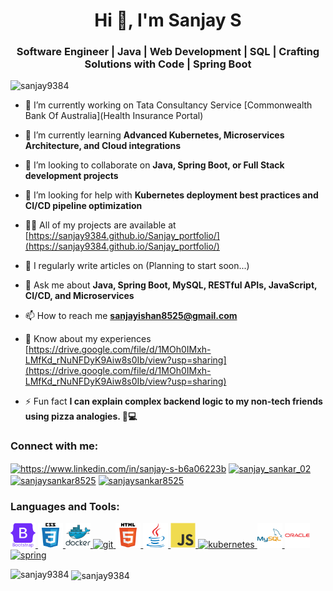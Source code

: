<h1 align="center">Hi 👋, I'm Sanjay S</h1>
<h3 align="center">Software Engineer | Java | Web Development | SQL | Crafting Solutions with Code | Spring Boot</h3>

<p align="left"> <img src="https://komarev.com/ghpvc/?username=sanjay9384&label=Profile%20views&color=0e75b6&style=flat" alt="sanjay9384" /> </p>

- 🔭 I’m currently working on Tata Consultancy Service [Commonwealth Bank Of Australia](Health Insurance Portal)

- 🌱 I’m currently learning **Advanced Kubernetes, Microservices Architecture, and Cloud integrations**

- 👯 I’m looking to collaborate on **Java, Spring Boot, or Full Stack development projects**

- 🤝 I’m looking for help with **Kubernetes deployment best practices and CI/CD pipeline optimization**

- 👨‍💻 All of my projects are available at [https://sanjay9384.github.io/Sanjay_portfolio/](https://sanjay9384.github.io/Sanjay_portfolio/)

- 📝 I regularly write articles on (Planning to start soon...)

- 💬 Ask me about **Java, Spring Boot, MySQL, RESTful APIs, JavaScript, CI/CD, and Microservices**

- 📫 How to reach me **sanjayishan8525@gmail.com**

- 📄 Know about my experiences [https://drive.google.com/file/d/1MOh0IMxh-LMfKd_rNuNFDyK9Aiw8s0Ib/view?usp=sharing](https://drive.google.com/file/d/1MOh0IMxh-LMfKd_rNuNFDyK9Aiw8s0Ib/view?usp=sharing)

- ⚡ Fun fact **I can explain complex backend logic to my non-tech friends using pizza analogies. 🍕💻**

<h3 align="left">Connect with me:</h3>
<p align="left">
<a href="https://linkedin.com/in/https://www.linkedin.com/in/sanjay-s-b6a06223b" target="blank"><img align="center" src="https://raw.githubusercontent.com/rahuldkjain/github-profile-readme-generator/master/src/images/icons/Social/linked-in-alt.svg" alt="https://www.linkedin.com/in/sanjay-s-b6a06223b" height="30" width="40" /></a>
<a href="https://instagram.com/sanjay_sankar_02" target="blank"><img align="center" src="https://raw.githubusercontent.com/rahuldkjain/github-profile-readme-generator/master/src/images/icons/Social/instagram.svg" alt="sanjay_sankar_02" height="30" width="40" /></a>
<a href="https://www.hackerrank.com/sanjaysankar8525" target="blank"><img align="center" src="https://raw.githubusercontent.com/rahuldkjain/github-profile-readme-generator/master/src/images/icons/Social/hackerrank.svg" alt="sanjaysankar8525" height="30" width="40" /></a>
<a href="https://www.leetcode.com/sanjaysankar8525" target="blank"><img align="center" src="https://raw.githubusercontent.com/rahuldkjain/github-profile-readme-generator/master/src/images/icons/Social/leet-code.svg" alt="sanjaysankar8525" height="30" width="40" /></a>
</p>

<h3 align="left">Languages and Tools:</h3>
<p align="left"> <a href="https://getbootstrap.com" target="_blank" rel="noreferrer"> <img src="https://raw.githubusercontent.com/devicons/devicon/master/icons/bootstrap/bootstrap-plain-wordmark.svg" alt="bootstrap" width="40" height="40"/> </a> <a href="https://www.w3schools.com/css/" target="_blank" rel="noreferrer"> <img src="https://raw.githubusercontent.com/devicons/devicon/master/icons/css3/css3-original-wordmark.svg" alt="css3" width="40" height="40"/> </a> <a href="https://www.docker.com/" target="_blank" rel="noreferrer"> <img src="https://raw.githubusercontent.com/devicons/devicon/master/icons/docker/docker-original-wordmark.svg" alt="docker" width="40" height="40"/> </a> <a href="https://git-scm.com/" target="_blank" rel="noreferrer"> <img src="https://www.vectorlogo.zone/logos/git-scm/git-scm-icon.svg" alt="git" width="40" height="40"/> </a> <a href="https://www.w3.org/html/" target="_blank" rel="noreferrer"> <img src="https://raw.githubusercontent.com/devicons/devicon/master/icons/html5/html5-original-wordmark.svg" alt="html5" width="40" height="40"/> </a> <a href="https://www.java.com" target="_blank" rel="noreferrer"> <img src="https://raw.githubusercontent.com/devicons/devicon/master/icons/java/java-original.svg" alt="java" width="40" height="40"/> </a> <a href="https://developer.mozilla.org/en-US/docs/Web/JavaScript" target="_blank" rel="noreferrer"> <img src="https://raw.githubusercontent.com/devicons/devicon/master/icons/javascript/javascript-original.svg" alt="javascript" width="40" height="40"/> </a> <a href="https://kubernetes.io" target="_blank" rel="noreferrer"> <img src="https://www.vectorlogo.zone/logos/kubernetes/kubernetes-icon.svg" alt="kubernetes" width="40" height="40"/> </a> <a href="https://www.mysql.com/" target="_blank" rel="noreferrer"> <img src="https://raw.githubusercontent.com/devicons/devicon/master/icons/mysql/mysql-original-wordmark.svg" alt="mysql" width="40" height="40"/> </a> <a href="https://www.oracle.com/" target="_blank" rel="noreferrer"> <img src="https://raw.githubusercontent.com/devicons/devicon/master/icons/oracle/oracle-original.svg" alt="oracle" width="40" height="40"/> </a> <a href="https://spring.io/" target="_blank" rel="noreferrer"> <img src="https://www.vectorlogo.zone/logos/springio/springio-icon.svg" alt="spring" width="40" height="40"/> </a> </p>

<p><img align="left" src="https://github-readme-stats.vercel.app/api/top-langs?username=sanjay9384&show_icons=true&locale=en&layout=compact" alt="sanjay9384" /></p>

<p>&nbsp;<img align="center" src="https://github-readme-stats.vercel.app/api?username=sanjay9384&show_icons=true&locale=en" alt="sanjay9384" /></p>
